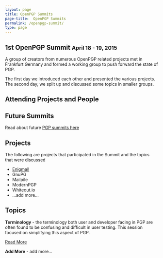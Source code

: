```yaml
---
layout: page
title: OpenPGP Summits
page-title:  OpenPGP Summits
permalink: /openpgp-summit/
type: page
---
```


<div class="home">

<div class="text-center">
    <h2>1st OpenPGP Summit <small class="text-detail">April 18 - 19, 2015</small></h2>
    <p>A group of creators from numerous OpenPGP related projects met in Frankfurt Germany
       and formed a working group to push forward the state of PGP.</p>
    <p>The first day we introduced each other and presented the various projects.
       The second day, we split up and discussed some topics in smaller groups.
       </p>
       

## Attending Projects and People



## Future Summits

Read about future [PGP summits here](/openpgp-summit/future/)

## Projects

The following are projects that participated in the Summit and the topics that were discussed

- [Enigmail](https://enigmail.net/home/index.php)
- GnuPG
- Mailpile
- ModernPGP
- Whiteout.io
- ...add more...


## Topics

**Terminology** - the terminology both user and developer facing in PGP are often found to be confusing and difficult in user testing. This session focused on simplifying this aspect of PGP.

[Read More](https://github.com/ModernPGP/terminology)

**Add More** - add more...
